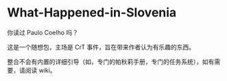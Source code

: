 # What-Happened-in-Slovenia
你读过 Paulo Coelho 吗？


这是一个随想包，主场是 CrT 事件，旨在带来作者认为有乐趣的东西。

整合不会有内置的详细引导（如，专门的帕秋莉手册，专门的任务系统），如有需要，请阅读 wiki。
